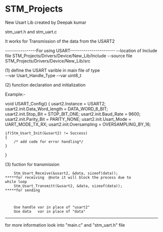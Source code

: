 # STM_Projects

New Usart Lib created by Deepak kumar

stm_uart.h and stm_uart.c

It works for Transmission of the  data from the USART2 

----------------For using USART-----------------------
--location of Include file         STM_Projects/Drivers/Device/New_Lib/Include
--source file 				       STM_Projects/Drivers/Device/New_Lib/src


(1) define the USART varible in main file of type    
				--var        Usart_Handle_Type <name of handle>
				--var 		 uint8_t  <data var>     

(2)			function declaration   and initialization

Example:- 

   void USART_Config()
{
	usart2.Instance 				= 		USART2;
	usart2.init.Data_Word_length 	= 		DATA_WORD_8_BIT;			
	usart2.init.Stop_Bit			=		STOP_BIT_ONE;
	usart2.init.Baud_Rate			=		9600;
	usart2.init.Parity_Bit			=		PARITY_NONE;
	usart2.init.Usart_Mode			=		UART_MODE_TX_RX;
	usart2.init.Oversampling		=		OVERSAMPLING_BY_16;


	if(Stm_Usart_Init(&usart2) != Success)
	{
		/* add code for error handling*/
	}

}

(3)			fuction for transmission 

		
		Stm_Usart_Receive(&usart2, &data, sizeof(data));                 *****for receiving  @note it will block the process due to 																								while loop
		Stm_Usart_Transmitt(&usart2, &data, sizeof(data));				 *****for sending    	
 


 		Use handle var in place of "usart2"
 		Use data   var in place of "data"


----------------------------------------------------------------------------------

for more information look into "main.c" and "stm_uart.h" file


